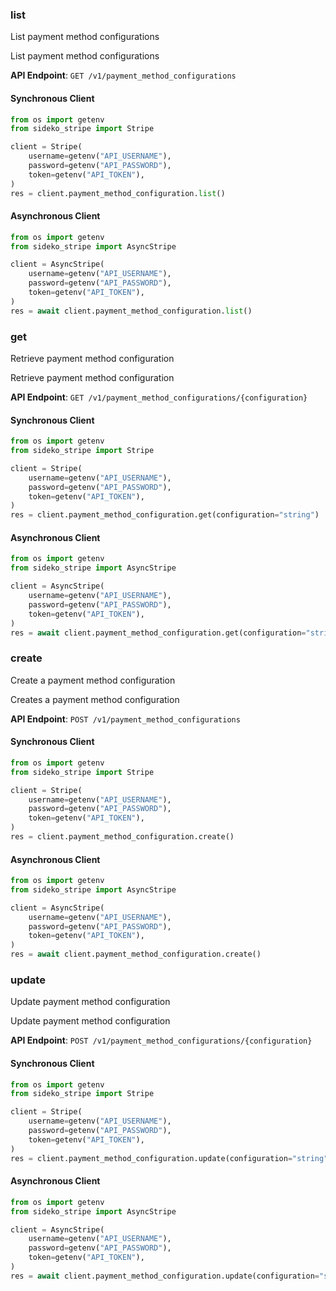
### list <a name="list"></a>
List payment method configurations

<p>List payment method configurations</p>

**API Endpoint**: `GET /v1/payment_method_configurations`

#### Synchronous Client

```python
from os import getenv
from sideko_stripe import Stripe

client = Stripe(
    username=getenv("API_USERNAME"),
    password=getenv("API_PASSWORD"),
    token=getenv("API_TOKEN"),
)
res = client.payment_method_configuration.list()
```

#### Asynchronous Client

```python
from os import getenv
from sideko_stripe import AsyncStripe

client = AsyncStripe(
    username=getenv("API_USERNAME"),
    password=getenv("API_PASSWORD"),
    token=getenv("API_TOKEN"),
)
res = await client.payment_method_configuration.list()
```

### get <a name="get"></a>
Retrieve payment method configuration

<p>Retrieve payment method configuration</p>

**API Endpoint**: `GET /v1/payment_method_configurations/{configuration}`

#### Synchronous Client

```python
from os import getenv
from sideko_stripe import Stripe

client = Stripe(
    username=getenv("API_USERNAME"),
    password=getenv("API_PASSWORD"),
    token=getenv("API_TOKEN"),
)
res = client.payment_method_configuration.get(configuration="string")
```

#### Asynchronous Client

```python
from os import getenv
from sideko_stripe import AsyncStripe

client = AsyncStripe(
    username=getenv("API_USERNAME"),
    password=getenv("API_PASSWORD"),
    token=getenv("API_TOKEN"),
)
res = await client.payment_method_configuration.get(configuration="string")
```

### create <a name="create"></a>
Create a payment method configuration

<p>Creates a payment method configuration</p>

**API Endpoint**: `POST /v1/payment_method_configurations`

#### Synchronous Client

```python
from os import getenv
from sideko_stripe import Stripe

client = Stripe(
    username=getenv("API_USERNAME"),
    password=getenv("API_PASSWORD"),
    token=getenv("API_TOKEN"),
)
res = client.payment_method_configuration.create()
```

#### Asynchronous Client

```python
from os import getenv
from sideko_stripe import AsyncStripe

client = AsyncStripe(
    username=getenv("API_USERNAME"),
    password=getenv("API_PASSWORD"),
    token=getenv("API_TOKEN"),
)
res = await client.payment_method_configuration.create()
```

### update <a name="update"></a>
Update payment method configuration

<p>Update payment method configuration</p>

**API Endpoint**: `POST /v1/payment_method_configurations/{configuration}`

#### Synchronous Client

```python
from os import getenv
from sideko_stripe import Stripe

client = Stripe(
    username=getenv("API_USERNAME"),
    password=getenv("API_PASSWORD"),
    token=getenv("API_TOKEN"),
)
res = client.payment_method_configuration.update(configuration="string")
```

#### Asynchronous Client

```python
from os import getenv
from sideko_stripe import AsyncStripe

client = AsyncStripe(
    username=getenv("API_USERNAME"),
    password=getenv("API_PASSWORD"),
    token=getenv("API_TOKEN"),
)
res = await client.payment_method_configuration.update(configuration="string")
```
